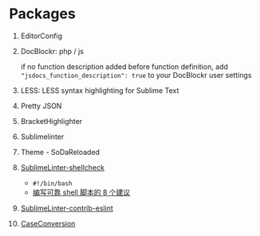 # Packages

1. EditorConfig

2. DocBlockr: php / js

    if no function description added before function definition, add `"jsdocs_function_description": true` to your DocBlockr user settings

3. LESS: LESS syntax highlighting for Sublime Text

4. Pretty JSON

5. BracketHighlighter 

6. Sublimelinter

7. Theme - SoDaReloaded

8. [SublimeLinter-shellcheck](https://github.com/SublimeLinter/SublimeLinter-shellcheck)
    - `#!/bin/bash`
    - [编写可靠 shell 脚本的 8 个建议](https://mp.weixin.qq.com/s?__biz=MzA4MjEyNTA5Mw==&mid=2652564316&idx=1&sn=c174baaf4e1b5f1baf32674d82f13bff&chksm=8464c316b3134a00f4d1fe91173bf9e43ee00de31836608e5ac706bf91e038d46fcab192af75&mpshare=1&scene=2&srcid=1109dAyL6fP3cGFt0mItUWEm&from=timeline&key=e57780a9dd53e6fca56626892cf0f7f09a30ed6a4a0fa9053d2beae8e14f0e7498963bd4fba42155821a1d209ac2f5a17b5918e2de77a5802ef3ff040c44dc192df887558b991452322f2af40cab17ba&ascene=0&uin=Mjc2ODU5MjQwNQ%3D%3D&devicetype=iMac+MacBookPro11%2C4+OSX+OSX+10.12.3+build(16D32)&version=12020810&nettype=WIFI&fontScale=100&pass_ticket=2kzACBg%2BfGzxwIqtE0kBZW8Bep72IHimi04WrPa7hR9IntM341SYMqwlSbfj2sPd)  

9. [SublimeLinter-contrib-eslint](https://github.com/roadhump/SublimeLinter-eslint)

10. [CaseConversion](https://github.com/jdc0589/CaseConversion)

